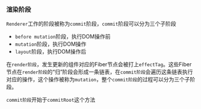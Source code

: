 ### 渲染阶段
`Renderer`工作的阶段被称为`commit`阶段，`commit`阶段可以分为三个子阶段
+ `before mutation`阶段，执行DOM操作前
+ `mutation`阶段，执行DOM操作
+ `layout`阶段，执行DOM操作后

在`render阶段`，发生更新的组件对应的Fiber节点会被打上`effectTag`。这些Fiber节点在`render阶段`的“归”阶段会形成一条链表，在`commit阶段`会遍历这条链表执行对应的操作，这个操作被称为`mutation`，整个`commit阶段`的过程可以分为三个子阶段。

`commit阶段`开始于`commitRoot`这个方法